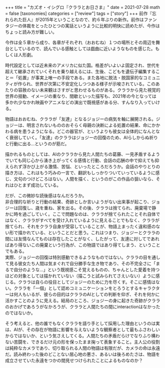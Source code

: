 +++
title = "カズオ・イシグロ『クララとお日さま』"
date = 2021-07-28
math = false
[taxonomies]
categories = ["review"]
tags = ["story"]
+++
前作『忘れられた巨人』が2015年ということなので、約６年ぶりの新作。前作はファンタジーの体裁をとったひとつの寓話というように比較的明快に読めたが、今作はちょっと読み方が難しい。

今作は全５章から成り、各章がそれぞれ（おおむね）１つの場所とその周辺を舞台としているので、読んでいる感触としては戯曲に近いようなものを感じた。もしくは人形劇。

時代設定としては近未来のアメリカに似た国。格差がいよいよ固定され、世代を超えて継承されていくそれを乗り越えるには、生後、こどもを遺伝子編集すること＝「処置」が事実上唯一の手段である。また各地に脱法・脱国家的なコミュニティが作られ、世界が次第に不安定化しつつある様子が示唆されている。このあたりの容赦のない未来観はさすがと思わせるものがある。クララから見た視覚的世界の揺動、イメージの重なり、間歇といった描写も、2021年の今となっては多かれ少なかれ映画やアニメなどの演出で既視感がある分、すんなり入っていける。

物語はおおむね、クララが「友達」となるジョジーの病気を軸に展開される。ジョジーは、明言されないもののおそらく母親の決断による処置の結果、命にかかわる病を患うようになる。どこの器官が、というよりも彼女は全体的になんとなく衰弱していく。「友達」のクララはジョジーの回復のため、AIらしからぬ祈りと行動に出る…というのが筋だ。

描かれるものとしては、AIのクララから見た人間たちの葛藤、一見矛盾するようでいても同じ心から湧き上がってくる感情と行動、会話の応酬の中で抑えても抑えられず浮かび上がる激情、苦悩、といったところだろうか。会話のやりとりの描き方は、これはもう巧みの一言で、翻訳もしっかりついていっているように感じ、文句のつけどころはない。人間を描く、というのがこの作品の狙いなら、それはひとまず成功している。

だが、この微妙な読後感はなんだろうか。  
非合理的な祈りと行動の結果、奇跡としか言いようがない出来事が起こり、ジョジーは回復し、歳を重ね、家を出る。その後、クララは捨てられ、廃棄場で静かに時を過ごしていく。ここで問題なのは、クララが捨てられたことそれ自体ではなく、クララがすべてを受け入れているように見えることでもなく、クララが捨てられ、それをクララ自身が受容していることが、物語上まったく違和感のない形で描かれている、ということだと思う。これはつまり、ジョジーとクララの間には友情なんてものは存在したことがなく、したがって、友達に対してであればあり得ないこの廃棄という行為が、この物語ではあり得てしまう、ということでもある。  
実際、ジョジーの回復は特別感動できるようなものではない。クララの目を通して見る彼女たち人間は気まぐれで自分勝手な生き物であり、その不完全さに「まるで自分のような…」という既視感こそ覚えるものの、ちゃんとした愛着を持つほどの対象としては描かれていない（描こうと試みられてさえいない）ように感じる。クララは自らの役目としてジョジーのために力を尽くす。そこに感情はない。クララを「一個」として認めコミュニケーションをとろうとするキャラクターは何人もいるが、彼らの目的はクララのAIとしての判断を仰ぎ、それを何かに活かすことのように見える。結局のところ、ジョジーの身に起きた奇跡がクララのおかげであろうがなかろうが、クララと人間たちの間にinteractionはなかったのではないか。

そう考えると、他の誰でもなくクララを語り手として採用した理由というのは実は、AIが、その存在が物語に影響を与えないような観察者として最もふさわしいからではないか、という気さえしてくる。人間たちの矛盾だらけでなりふり構わない苦闘を、できるだけ元の形を保ったまま掬って表象すること。主人公の役割は純粋なカメラであり、切り取られる人間の物語は有限だが、カメラの命は永遠だ。読み終わった後のどことない居心地の悪さ、あるいは後ろめたさは、物語を成立させていた永遠をつかの間見せつけられたことによるものなのか？

